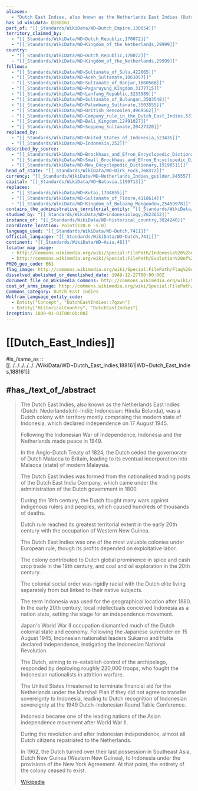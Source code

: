 ```yaml
---
aliases:
  - "Dutch East Indies, also known as the Netherlands East Indies (Dutch: Nederlands(ch)-Indië; Indonesian: Hindia Belanda"
has_id_wikidata: Q188161
part_of: "[[_Standards/WikiData/WD~Dutch_Empire,130654]]"
territory_claimed_by:
  - "[[_Standards/WikiData/WD~Dutch_Republic,170072]]"
  - "[[_Standards/WikiData/WD~Kingdom_of_the_Netherlands,29999]]"
country:
  - "[[_Standards/WikiData/WD~Dutch_Republic,170072]]"
  - "[[_Standards/WikiData/WD~Kingdom_of_the_Netherlands,29999]]"
follows:
  - "[[_Standards/WikiData/WD~Sultanate_of_Sulu,422065]]"
  - "[[_Standards/WikiData/WD~Aceh_Sultanate,1061057]]"
  - "[[_Standards/WikiData/WD~Sultanate_of_Banjar,1660566]]"
  - "[[_Standards/WikiData/WD~Pagaruyung_Kingdom,3177715]]"
  - "[[_Standards/WikiData/WD~Lanfang_Republic,3233989]]"
  - "[[_Standards/WikiData/WD~Sultanate_of_Bulungan,3503548]]"
  - "[[_Standards/WikiData/WD~Palembang_Sultanate,3503555]]"
  - "[[_Standards/WikiData/WD~British_Bencoolen,4969562]]"
  - "[[_Standards/WikiData/WD~Company_rule_in_the_Dutch_East_Indies,5317276]]"
  - "[[_Standards/WikiData/WD~Bali_Kingdom,12491027]]"
  - "[[_Standards/WikiData/WD~Soppeng_Sultanate,20427320]]"
replaced_by:
  - "[[_Standards/WikiData/WD~United_States_of_Indonesia,523435]]"
  - "[[_Standards/WikiData/WD~Indonesia,252]]"
described_by_source:
  - "[[_Standards/WikiData/WD~Brockhaus_and_Efron_Encyclopedic_Dictionary,602358]]"
  - "[[_Standards/WikiData/WD~Small_Brockhaus_and_Efron_Encyclopedic_Dictionary,19180675]]"
  - "[[_Standards/WikiData/WD~New_Encyclopedic_Dictionary,19190511]]"
head_of_state: "[[_Standards/WikiData/WD~Dirk_Fock,768372]]"
currency: "[[_Standards/WikiData/WD~Netherlands_Indies_guilder,845557]]"
capital: "[[_Standards/WikiData/WD~Batavia,1199713]]"
replaces:
  - "[[_Standards/WikiData/WD~Kutai,1794655]]"
  - "[[_Standards/WikiData/WD~Sultanate_of_Tidore,4118614]]"
  - "[[_Standards/WikiData/WD~Kingdom_of_Bolaang_Mongondow,25459978]]"
contains_the_administrative_territorial_entity: "[[_Standards/WikiData/WD~Groote_Oost,2313136]]"
studied_by: "[[_Standards/WikiData/WD~indonesiology,2623652]]"
instance_of: "[[_Standards/WikiData/WD~historical_country,3024240]]"
coordinate_location: Point(120.0 -5.0)
language_used: "[[_Standards/WikiData/WD~Dutch,7411]]"
official_language: "[[_Standards/WikiData/WD~Dutch,7411]]"
continent: "[[_Standards/WikiData/WD~Asia,48]]"
locator_map_image:
  - http://commons.wikimedia.org/wiki/Special:FilePath/Indonesia%20%28orthographic%20projection%29.svg
  - http://commons.wikimedia.org/wiki/Special:FilePath/Evolution%20of%20the%20Dutch%20East%20Indies.png
PM20_geo_code: B61
flag_image: http://commons.wikimedia.org/wiki/Special:FilePath/Flag%20of%20the%20Netherlands.svg
dissolved_abolished_or_demolished_date: 1949-12-27T00:00:00Z
document_file_on_Wikimedia_Commons: http://commons.wikimedia.org/wiki/Special:FilePath/Catalogus%20van%20de%20Indische%20tentoonstelling%20ter%20gelegenheid%20van%20het%203de%20lustrum%201932.pdf
coat_of_arms_image: http://commons.wikimedia.org/wiki/Special:FilePath/State%20coat%20of%20arms%20of%20the%20Netherlands.svg
Commons_category: Dutch East Indies
Wolfram_Language_entity_code:
  - Entity["Concept", "DutchEastIndies::7gxwn"]
  - Entity["HistoricalCountry", "DutchEastIndies"]
inception: 1800-01-01T00:00:00Z
---
```


# [[Dutch_East_Indies]] 

#is_/same_as :: [[../../../../../../WikiData/WD~Dutch_East_Indies,188161|WD~Dutch_East_Indies,188161]] 

## #has_/text_of_/abstract 

> The Dutch East Indies, also known as the Netherlands East Indies 
> (Dutch: Nederlands(ch)-Indië; Indonesian: Hindia Belanda), 
> was a Dutch colony with territory mostly comprising the modern state of Indonesia, 
> which declared independence on 17 August 1945. 
> 
> Following the Indonesian War of Independence, 
> Indonesia and the Netherlands made peace in 1949. 
> 
> In the Anglo-Dutch Treaty of 1824, the Dutch ceded the governorate of Dutch Malacca to Britain, 
> leading to its eventual incorporation into Malacca (state) of modern Malaysia.
>
> The Dutch East Indies was formed from the 
> nationalised trading posts of the Dutch East India Company, 
> which came under the administration of the Dutch government in 1800. 
> 
> During the 19th century, the Dutch fought many wars against indigenous rulers and peoples, 
> which caused hundreds of thousands of deaths. 
> 
> Dutch rule reached its greatest territorial extent in the early 20th century 
> with the occupation of Western New Guinea. 
> 
> The Dutch East Indies was one of the most valuable colonies under European rule, 
> though its profits depended on exploitative labor.
>
> The colony contributed to Dutch 
> global prominence in spice and cash crop trade in the 19th century, 
> and coal and oil exploration in the 20th century. 
> 
> The colonial social order was rigidly racial 
> with the Dutch elite living separately from but linked to their native subjects. 
> 
> The term Indonesia was used for the geographical location after 1880. 
> In the early 20th century, local intellectuals conceived Indonesia as a nation state, 
> setting the stage for an independence movement.
>
> Japan's World War II occupation dismantled much of the Dutch colonial state and economy. 
> Following the Japanese surrender on 15 August 1945, 
> Indonesian nationalist leaders Sukarno and Hatta declared independence, 
> instigating the Indonesian National Revolution. 
> 
> The Dutch, aiming to re-establish control of the archipelago, 
> responded by deploying roughly 220,000 troops, 
> who fought the Indonesian nationalists in attrition warfare. 
> 
> The United States threatened to terminate financial aid for the Netherlands under the Marshall Plan 
> if they did not agree to transfer sovereignty to Indonesia, 
> leading to Dutch recognition of Indonesian sovereignty 
> at the 1949 Dutch–Indonesian Round Table Conference. 
> 
> Indonesia became one of the leading nations of the 
> Asian independence movement after World War II. 
> 
> During the revolution and after Indonesian independence, 
> almost all Dutch citizens repatriated to the Netherlands.
>
> In 1962, the Dutch turned over their last possession in Southeast Asia, 
> Dutch New Guinea (Western New Guinea), to Indonesia 
> under the provisions of the New York Agreement. 
> At that point, the entirety of the colony ceased to exist.
>
> [Wikipedia](https://en.wikipedia.org/wiki/Dutch%20East%20Indies)  



